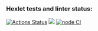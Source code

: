 ### Hexlet tests and linter status:
[![Actions Status](https://github.com/heavylad/frontend-project-lvl1/workflows/hexlet-check/badge.svg)](https://github.com/heavylad/frontend-project-lvl1/actions)
<a href="https://codeclimate.com/github/heavylad/frontend-project-lvl1/maintainability"><img src="https://api.codeclimate.com/v1/badges/9407441cc5d644f9f468/maintainability" /></a>
[![node CI](https://github.com/heavylad/frontend-project-lvl1/actions/workflows/nodejs.yml/badge.svg)](https://github.com/heavylad/frontend-project-lvl1/actions/workflows/nodejs.yml)